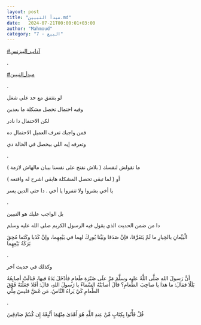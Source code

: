 ```yaml
---
layout: post
title: "مبدأ التبيين.md"
date:   2024-07-21T00:00:01+03:00
author: "Mahmoud"
category: "7 - البيع"
---
```

[<u>\#آداب_البيزنس</u>](https://www.facebook.com/hashtag/%D8%A2%D8%AF%D8%A7%D8%A8_%D8%A7%D9%84%D8%A8%D9%8A%D8%B2%D9%86%D8%B3?__eep__=6&__cft__%5b0%5d=AZUj4TLz1j6WTA1JugFyznwlgk6xwm2Q5o-CM29vbBbuPfJU529vLVOboCuMLC-t5fsXDmHrAiE_oNWNLvt3Tn7qeBu6ncGPiPcvU2KXRFdQE6kWr1LXUi6HNJgCPhy3grV6KMCRCPOQFgHcx-iQfURHQx8FUNxv_RA7MQELwfjyjPAKmxIYP9-PnRhvI6X0W9o&__tn__=*NK-R)

.

[<u>\#مبدأ_التبيين</u>](https://www.facebook.com/hashtag/%D9%85%D8%A8%D8%AF%D8%A3_%D8%A7%D9%84%D8%AA%D8%A8%D9%8A%D9%8A%D9%86?__eep__=6&__cft__%5b0%5d=AZUj4TLz1j6WTA1JugFyznwlgk6xwm2Q5o-CM29vbBbuPfJU529vLVOboCuMLC-t5fsXDmHrAiE_oNWNLvt3Tn7qeBu6ncGPiPcvU2KXRFdQE6kWr1LXUi6HNJgCPhy3grV6KMCRCPOQFgHcx-iQfURHQx8FUNxv_RA7MQELwfjyjPAKmxIYP9-PnRhvI6X0W9o&__tn__=*NK-R)

.

لو بتتفق مع حد على شغل

وفيه احتمال تحصل مشكلة ما بعدين

لكن الاحتمال دا نادر

فمن واجبك تعرف العميل الاحتمال ده

وتعرفه إيه اللي بيحصل في الحالة دي

.

ما تقولش لنفسك ( بلاش نفتح على نفسنا بيبان مالهاش
لازمة )

أو ( لما تبقى تحصل المشكلة هابقى اشرح له واقنعه )

يا أخي بشروا ولا تنفروا يا أخي . دا حتى الدين يسر

.

بل الواجب عليك هو التبيين

دا من ضمن الحديث الذي يقول فيه الرسول الكريم صلى الله
عليه وسلم

الْبَيِّعانِ بالخِيارِ ما لَمْ يَتَفَرَّقا، فإنْ صَدَقا وبَيَّنا بُورِكَ لهما
في بَيْعِهِما، وإنْ كَذَبا وكَتَما مُحِقَ بَرَكَةُ بَيْعِهِما

.

وكذلك في حديث آخر

أنَّ رَسولَ اللهِ صَلَّى اللَّهُ عليه وسلَّمَ مَرَّ علَى صُبْرَةِ طَعامٍ فأدْخَلَ
يَدَهُ فيها، فَنالَتْ أصابِعُهُ بَلَلًا فقالَ: ما هذا يا صاحِبَ الطَّعامِ؟ قالَ أصابَتْهُ
السَّماءُ يا رَسولَ اللهِ، قالَ: أفَلا جَعَلْتَهُ فَوْقَ الطَّعامِ كَيْ يَراهُ النَّاسُ، مَن غَشَّ
فليسَ مِنِّي

.

قُلْ فَأْتُوا بِكِتَابٍ مِّنْ عِندِ اللَّهِ هُوَ أَهْدَىٰ مِنْهُمَا أَتَّبِعْهُ إِن كُنتُمْ
صَادِقِينَ
